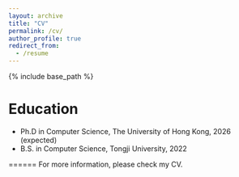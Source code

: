 ```yaml
---
layout: archive
title: "CV"
permalink: /cv/
author_profile: true
redirect_from:
  - /resume
---
```


{% include base_path %}

Education
======
* Ph.D in Computer Science, The University of Hong Kong, 2026 (expected)
* B.S. in Computer Science, Tongji University, 2022

======
For more information, please check my CV.